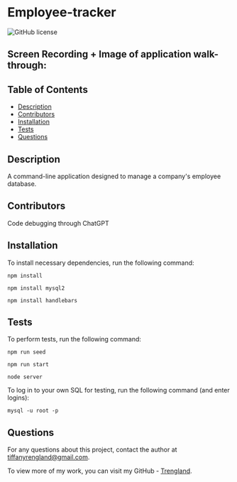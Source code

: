 # Employee-tracker

![GitHub license](https://img.shields.io/badge/license-MIT-blue.svg)


## Screen Recording + Image of application walk-through:



## Table of Contents

* [Description](#description)
* [Contributors](#contributors)
* [Installation](#installation)
* [Tests](#tests)
* [Questions](#questions)



## Description

A command-line application designed to manage a company's employee database.



## Contributors

Code debugging through ChatGPT



## Installation

To install necessary dependencies, run the following command: 
```
npm install
```
```
npm install mysql2
```
```
npm install handlebars
```


## Tests

To perform tests, run the following command:
```
npm run seed
```
```
npm run start
```
```
node server
```

To log in to your own SQL for testing, run the following command (and enter logins):
```
mysql -u root -p
```



## Questions

For any questions about this project, contact the author at tiffanyrengland@gmail.com. 

To view more of my work, you can visit my GitHub - [Trengland](https://www.github.com/Trengland/).